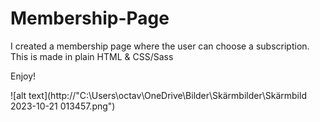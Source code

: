 # Membership-Page
I created a membership page where the user can choose a subscription. This is made in plain HTML & CSS/Sass

Enjoy!

![alt text](http://"C:\Users\octav\OneDrive\Bilder\Skärmbilder\Skärmbild 2023-10-21 013457.png")